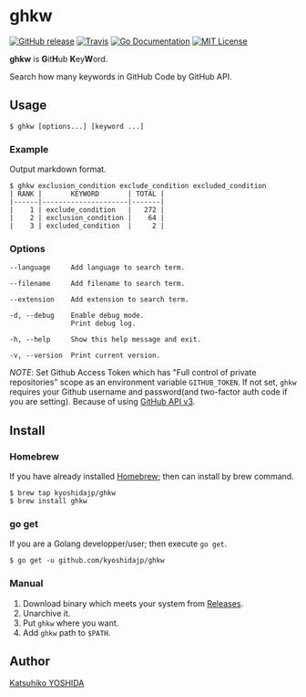 # ghkw

[![GitHub release](https://img.shields.io/github/release/kyoshidajp/ghkw.svg?style=flat-square)][release]
[![Travis](https://travis-ci.org/kyoshidajp/ghkw.svg?branch=master)](https://travis-ci.org/kyoshidajp/ghkw)
[![Go Documentation](http://img.shields.io/badge/go-documentation-blue.svg?style=flat-square)][godocs]
[![MIT License](http://img.shields.io/badge/license-MIT-blue.svg?style=flat-square)][license]

[release]: https://github.com/kyoshidajp/ghkw/releases
[license]: https://github.com/kyoshidajp/ghkw/blob/master/LICENSE
[godocs]: http://godoc.org/github.com/kyoshidajp/ghkw

**ghkw** is **G**it**H**ub **K**ey**W**ord.

Search how many keywords in GitHub Code by GitHub API.

## Usage

```
$ ghkw [options...] [keyword ...]
```

### Example

Output markdown format.

```
$ ghkw exclusion_condition exclude_condition excluded_condition
| RANK |       KEYWORD       | TOTAL |
|------|---------------------|-------|
|    1 | exclude_condition   |   272 |
|    2 | exclusion_condition |    64 |
|    3 | excluded_condition  |     2 |
```

### Options

```
--language     Add language to search term.

--filename     Add filename to search term.

--extension    Add extension to search term.

-d, --debug    Enable debug mode.
               Print debug log.

-h, --help     Show this help message and exit.

-v, --version  Print current version.
```

*NOTE*: Set Github Access Token which has "Full control of private repositories" scope as an environment variable `GITHUB_TOKEN`. If not set, `ghkw` requires your Github username and password(and two-factor auth code if you are setting). Because of using [GitHub API v3](https://developer.github.com/v3/).

## Install

### Homebrew

If you have already installed [Homebrew](http://brew.sh/); then can install by brew command.

```
$ brew tap kyoshidajp/ghkw
$ brew install ghkw
```

### go get

If you are a Golang developper/user; then execute `go get`.

```
$ go get -u github.com/kyoshidajp/ghkw
```

### Manual

1. Download binary which meets your system from [Releases](release).
1. Unarchive it.
1. Put `ghkw` where you want.
1. Add `ghkw` path to `$PATH`.

## Author

[Katsuhiko YOSHIDA](https://github.com/kyoshidajp)
